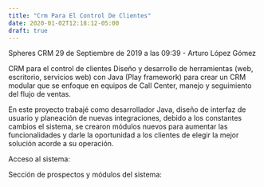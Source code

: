 ```yaml
---
title: "Crm Para El Control De Clientes"
date: 2020-01-02T12:18:12-05:00
draft: true
---
```


Spheres CRM
29 de Septiembre de 2019 a las 09:39 - Arturo López Gómez

CRM para el control de clientes
Diseño y desarrollo de herramientas (web, escritorio, servicios web) con Java (Play framework) para crear un CRM modular que se enfoque en equipos de Call Center, manejo y seguimiento del flujo de ventas.

En este proyecto trabajé como desarrollador Java, diseño de interfaz de usuario y planeación de nuevas integraciones, debido a los constantes cambios el sistema, se crearon módulos nuevos para aumentar las funcionalidades y darle la oportunidad a los clientes de elegir la mejor solución acorde a su operación.

Acceso al sistema:

Sección de prospectos y módulos del sistema:
